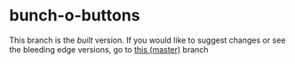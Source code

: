 # bunch-o-buttons

This branch is the _built_ version. If you would like to suggest changes or see the bleeding edge versions, go to [this (master)](https://github.com/headdetect/bunch-o-buttons) branch
